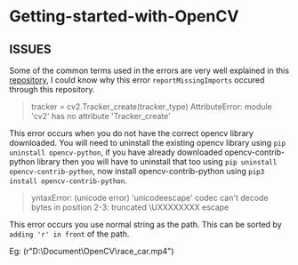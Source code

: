 # Getting-started-with-OpenCV

## ISSUES

Some of the common terms used in the errors are very well explained in this [repository](https://github.com/microsoft/pylance-release/blob/main/DIAGNOSTIC_SEVERITY_RULES.md#diagnostic-severity-rules), I could know why this error `reportMissingImports` occured through this repository.

>tracker = cv2.Tracker_create(tracker_type) AttributeError: module 'cv2' has no attribute 'Tracker_create'


This error occurs when you do not have the correct opencv library downloaded.
You will need to uninstall the existing opencv library using `pip uninstall opencv-python`, if you have already downloaded    opencv-contrib-python library then you will have to uninstall that too using `pip uninstall opencv-contrib-python`, now       install opencv-contrib-python using `pip3 install opencv-contrib-python`.


>yntaxError: (unicode error) 'unicodeescape' codec can't decode bytes in position 2-3: truncated \UXXXXXXXX escape

This error occurs you use normal string as the path.
This can be sorted by `adding 'r' in front` of the path.

Eg: (r"D:\Document\OpenCV\race_car.mp4")
